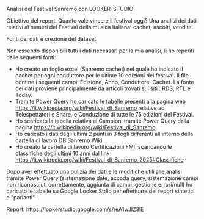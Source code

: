 Analisi del Festival Sanremo con LOOKER-STUDIO

Obiettivo del report: Quanto vale vincere il festival oggi? Una analisi dei dati relativi ai numeri del Festival della musica italiana: cachet, ascolti, vendite.

Fonti dei dati e crezione del dataset

Non essendo disponibili tutti i dati necessari per la mia analisi, li ho reperiti dalle seguenti fonti:
- Ho creato un foglio excel (Sanremo cachet) nel quale ho indicato il cachet per ogni conduttore per le ultime 10 edizioni del festival. Il file contine i seguenti campi: Edizione, Anno, Conduttore, Cachet. La fonte dei dati proviene principalmente da articoli trovati sui siti : RDS, RTL e Today.
- Tramite Power Query ho caricato le tabelle presenti alla pagina web https://it.wikipedia.org/wiki/Festival_di_Sanremo relative ad Telespettatori e Share, e Conduzione di tutte le 75 edizioni del Festival.
- Ho scaricato la tabella relativa ai Campioni tramite Power Query dalla pagina https://it.wikipedia.org/wiki/Festival_di_Sanremo.
- Ho caricato i dati degli ultimi 2 punti in 3 fogli differenti all'interno della cartella di lavoro DB Sanremo Wiki
- Ho creato la cartella di lavoro Certificazioni FMI, scaricando le classifiche degli ultimi 10 anni dal link https://it.wikipedia.org/wiki/Festival_di_Sanremo_2025#Classifiche

Dopo aver effettuato una pulizia dei dati e le modifiche utili alle analisi tramite Power Query (sistemazione date, accoda query, sistemazione campi non riconosciuti correttamente, aggiunta di campi, gestione errori/null) ho caricato le tabelle su Google Looker Stdio per effettuare dei report sintetici e "parlanti".

Report: https://lookerstudio.google.com/s/reA1wJlZ3lE


